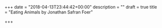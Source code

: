 +++
date = "2018-04-13T23:44:42+00:00"
description = ""
draft = true
title = "Eating Animals by Jonathan Safran Foer"

+++

